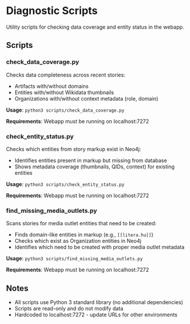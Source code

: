 # Diagnostic Scripts

Utility scripts for checking data coverage and entity status in the webapp.

## Scripts

### check_data_coverage.py
Checks data completeness across recent stories:
- Artifacts with/without domains
- Entities with/without Wikidata thumbnails
- Organizations with/without context metadata (role, domain)

**Usage**: `python3 scripts/check_data_coverage.py`

**Requirements**: Webapp must be running on localhost:7272

### check_entity_status.py
Checks which entities from story markup exist in Neo4j:
- Identifies entities present in markup but missing from database
- Shows metadata coverage (thumbnails, QIDs, context) for existing entities

**Usage**: `python3 scripts/check_entity_status.py`

**Requirements**: Webapp must be running on localhost:7272

### find_missing_media_outlets.py
Scans stories for media outlet entities that need to be created:
- Finds domain-like entities in markup (e.g., `[[litera.hu]]`)
- Checks which exist as Organization entities in Neo4j
- Identifies which need to be created with proper media outlet metadata

**Usage**: `python3 scripts/find_missing_media_outlets.py`

**Requirements**: Webapp must be running on localhost:7272

## Notes

- All scripts use Python 3 standard library (no additional dependencies)
- Scripts are read-only and do not modify data
- Hardcoded to localhost:7272 - update URLs for other environments
